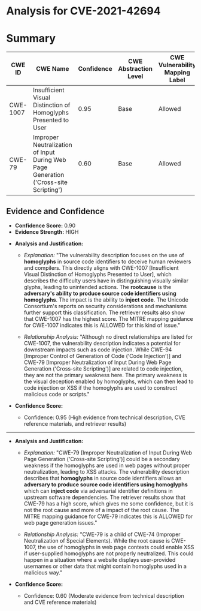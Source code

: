 # Analysis for CVE-2021-42694

# Summary
| CWE ID    | CWE Name                                                                 | Confidence | CWE Abstraction Level | CWE Vulnerability Mapping Label | CWE-Vulnerability Mapping Notes |
|-----------|--------------------------------------------------------------------------|------------|-----------------------|---------------------------------|-----------------------------------|
| CWE-1007  | Insufficient Visual Distinction of Homoglyphs Presented to User | 0.95       | Base                  | Allowed                         | Acceptable-Use                    |
| CWE-79 | Improper Neutralization of Input During Web Page Generation ('Cross-site Scripting') | 0.60       | Base                  | Allowed                         | Acceptable-Use                    |

## Evidence and Confidence

*   **Confidence Score:** 0.90
*   **Evidence Strength:** HIGH

- **Analysis and Justification:**  
  - *Explanation:* "The vulnerability description focuses on the use of **homoglyphs** in source code identifiers to deceive human reviewers and compilers. This directly aligns with CWE-1007 [Insufficient Visual Distinction of Homoglyphs Presented to User], which describes the difficulty users have in distinguishing visually similar glyphs, leading to unintended actions. The **rootcause** is the **adversary's ability to produce source code identifiers using homoglyphs**. The impact is the ability to **inject code**. The Unicode Consortium's reports on security considerations and mechanisms further support this classification. The retriever results also show that CWE-1007 has the highest score. The MITRE mapping guidance for CWE-1007 indicates this is ALLOWED for this kind of issue."

  - *Relationship Analysis:* "Although no direct relationships are listed for CWE-1007, the vulnerability description indicates a potential for downstream impacts such as code injection. While CWE-94 [Improper Control of Generation of Code ('Code Injection')] and CWE-79 [Improper Neutralization of Input During Web Page Generation ('Cross-site Scripting')] are related to code injection, they are not the primary weakness here. The primary weakness is the visual deception enabled by homoglyphs, which can then lead to code injection or XSS if the homoglyphs are used to construct malicious code or scripts."

- **Confidence Score:**  
  - Confidence: 0.95 (High evidence from technical description, CVE reference materials, and retriever results)

---

- **Analysis and Justification:**  
  - *Explanation:* "CWE-79 [Improper Neutralization of Input During Web Page Generation ('Cross-site Scripting')] could be a secondary weakness if the homoglyphs are used in web pages without proper neutralization, leading to XSS attacks. The vulnerability description describes that **homoglyphs** in source code identifiers allows an **adversary to produce source code identifiers using homoglyphs** which can **inject code** via adversarial identifier definitions in upstream software dependencies. The retriever results show that CWE-79 has a high score, which gives me some confidence, but it is not the root cause and more of a impact of the root cause. The MITRE mapping guidance for CWE-79 indicates this is ALLOWED for web page generation issues."

  - *Relationship Analysis:* "CWE-79 is a child of CWE-74 (Improper Neutralization of Special Elements). While the root cause is CWE-1007, the use of homoglyphs in web page contexts could enable XSS if user-supplied homoglyphs are not properly neutralized. This could happen in a situation where a website displays user-provided usernames or other data that might contain homoglyphs used in a malicious way."

- **Confidence Score:**  
  - Confidence: 0.60 (Moderate evidence from technical description and CVE reference materials)